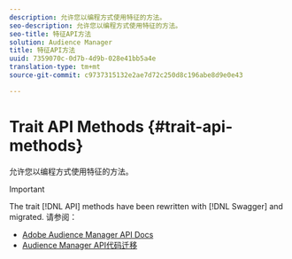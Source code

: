 ```yaml
---
description: 允许您以编程方式使用特征的方法。
seo-description: 允许您以编程方式使用特征的方法。
seo-title: 特征API方法
solution: Audience Manager
title: 特征API方法
uuid: 7359070c-0d7b-4d9b-028e41bb5a4e
translation-type: tm+mt
source-git-commit: c9737315132e2ae7d72c250d8c196abe8d9e0e43

---
```



# Trait API Methods {#trait-api-methods}

允许您以编程方式使用特征的方法。

>[!IMPORTANT]
>
>The trait [!DNL API] methods have been rewritten with [!DNL Swagger] and migrated. 请参阅：
>
>* [Adobe Audience Manager API Docs](https://bank.demdex.com/portal/swagger/index.html)
>* [Audience Manager API代码迁移](../../api/api-swagger-migration.md)
